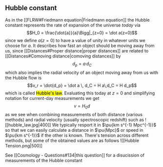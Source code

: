 ## Hubble constant
As in the [[FLRW#Friedmann equation|Friedmann equation]] the Hubble constant represents the rate of expansion of the universe *today* via $$H_0 = \frac{\dot{a}}{a}\Bigg|_{z=0} = \dot a(z=0)$$since we define $a(z=0)$ to have a value of unity in whatever units we choose for $a$. It describes how fast an object should be moving away from us, since [[Distances#Proper distance|proper distances]] are related to [[Distances#Comoving distance|comoving distances]] by $$d_p = a \,d_C$$ which also implies the radial velocity of an object moving away from us with the Hubble flow is $$v_r = \dot{d_p} = \dot a \, d_C = H a\,d_C = H d_p$$which is called <mark class="hltr-pink">Hubble's law</mark>. Evaluating this today at $z=0$ and simplifying notation for current-day measurements we get $$v = H_0 d$$ as we see when combining measurements of both distance (various methods) and radial velocity (usually spectroscopic redshift) such as 
![[hubble_law.jpg|400]]
We typically resport it in $\pu{km s^{-1} Mpc^{-1}}$ so that we can easily calculate a distance in $\pu{Mpc}$ or speed in $\pu{km s^{-1}}$ if the other is known. There's tension across different methods, but some of the obtained values are as follows 
![[Hubble Tension.png|500]]

See [[Cosmology - Questions#134|this question]] for a disucission of measurements of the Hubble constant